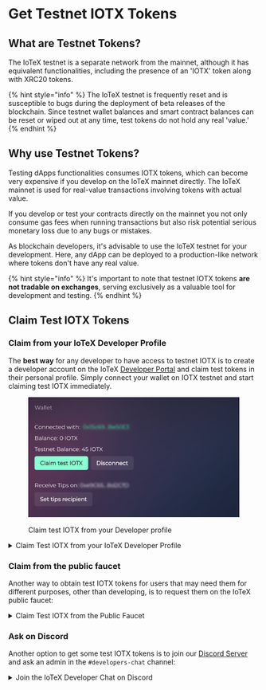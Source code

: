 # Get Testnet IOTX Tokens

## What are Testnet Tokens?

The IoTeX testnet is a separate network from the mainnet, although it has equivalent functionalities, including the presence of an 'IOTX' token along with XRC20 tokens.

{% hint style="info" %}
The IoTeX testnet is frequently reset and is susceptible to bugs during the deployment of beta releases of the blockchain. Since testnet wallet balances and smart contract balances can be reset or wiped out at any time, test tokens do not hold any real 'value.'
{% endhint %}

## Why use Testnet Tokens?

Testing dApps functionalities consumes IOTX tokens, which can become very expensive if you develop on the IoTeX mainnet directly. The IoTeX mainnet is used for real-value transactions involving tokens with actual value.

If you develop or test your contracts directly on the mainnet you not only consume gas fees when running transactions but also risk potential serious monetary loss due to any bugs or mistakes.

As blockchain developers, it's advisable to use the IoTeX testnet for your development. Here, any dApp can be deployed to a production-like network where tokens don't have any real value.

{% hint style="info" %}
It's important to note that testnet IOTX tokens **are not tradable on exchanges**, serving exclusively as a valuable tool for development and testing.
{% endhint %}

## Claim Test IOTX Tokens

### Claim from your IoTeX Developer Profile

The **best way** for any developer to have access to testnet IOTX is to create a developer account on the IoTeX [Developer Portal](https://developers.iotex.io/) and claim test tokens in their personal profile. Simply connect your wallet on IOTX testnet and start claiming test IOTX immediately.&#x20;

<figure><img src="../../.gitbook/assets/image (85).png" alt=""><figcaption><p>Claim test IOTX from your Developer profile</p></figcaption></figure>

<details>

<summary>Claim Test IOTX from your IoTeX Developer Profile</summary>

[https://developers.iotex.io/user/profile](https://developers.iotex.io/user/profile)

</details>

### Claim from the public faucet

Another way to obtain test IOTX tokens for users that may need them for different purposes, other than developing, is to request them on the IoTeX public faucet:

<details>

<summary>Claim Test IOTX from the Public Faucet</summary>

[https://developers.iotex.io/dev-tools?tool=public-faucet](https://developers.iotex.io/dev-tools?tool=public-faucet)

</details>

### Ask on Discord

Another option to get some test IOTX tokens is to join our [Discord Server](https://iotex.io/devdiscord) and ask an admin in the `#developers-chat` channel:

<details>

<summary>Join the IoTeX Developer Chat on Discord</summary>

[https://iotex.io/devdiscord](https://iotex.io/devdiscord)

**Admin: simoneromano** (Simone \[IoTeX])

Admin: **jrpc\_jeremi** (Jeremi \[IoTeX])

###

\




</details>
